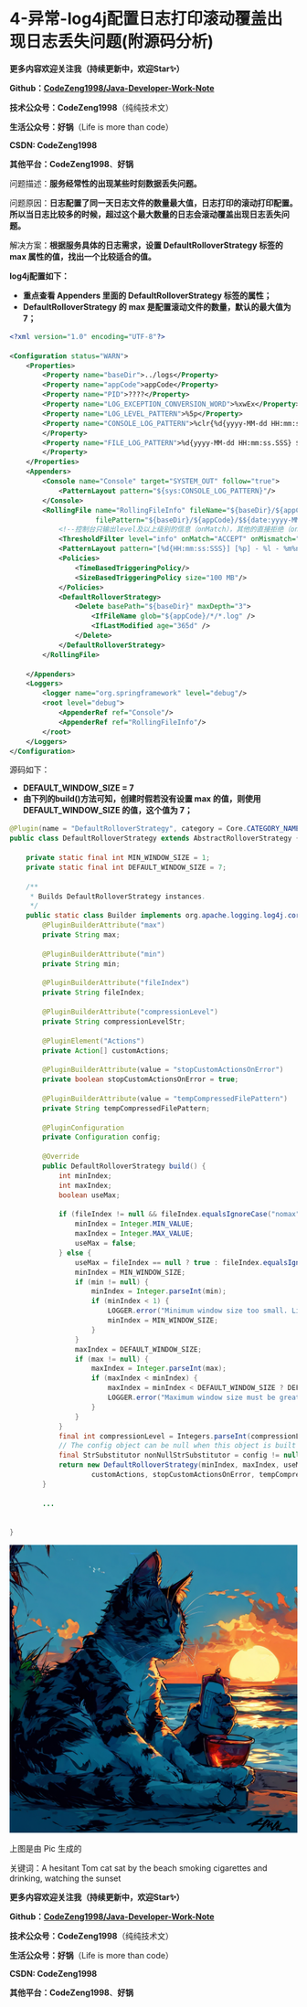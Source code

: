# 4-异常-log4j配置日志打印滚动覆盖出现日志丢失问题(附源码分析)



**更多内容欢迎关注我（持续更新中，欢迎Star✨）**

**Github：[CodeZeng1998/Java-Developer-Work-Note](https://github.com/CodeZeng1998/Java-Developer-Work-Note)**

**技术公众号：CodeZeng1998**（纯纯技术文）

**生活公众号：好锅**（Life is more than code）

**CSDN: CodeZeng1998**

**其他平台：CodeZeng1998**、**好锅**



问题描述：**服务经常性的出现某些时刻数据丢失问题。**

问题原因：**日志配置了同一天日志文件的数量最大值，日志打印的滚动打印配置。所以当日志比较多的时候，超过这个最大数量的日志会滚动覆盖出现日志丢失问题。**

解决方案：**根据服务具体的日志需求，设置 DefaultRolloverStrategy  标签的 max 属性的值，找出一个比较适合的值。**





**log4j配置如下：**

* **重点查看 Appenders 里面的 DefaultRolloverStrategy 标签的属性；**
* **DefaultRolloverStrategy 的 max 是配置滚动文件的数量，默认的最大值为 7；**

```xml
<?xml version="1.0" encoding="UTF-8"?>

<Configuration status="WARN">
    <Properties>
        <Property name="baseDir">../logs</Property>
        <Property name="appCode">appCode</Property>
        <Property name="PID">????</Property>
        <Property name="LOG_EXCEPTION_CONVERSION_WORD">%xwEx</Property>
        <Property name="LOG_LEVEL_PATTERN">%5p</Property>
        <Property name="CONSOLE_LOG_PATTERN">%clr{%d{yyyy-MM-dd HH:mm:ss.SSS}}{faint} %clr{${LOG_LEVEL_PATTERN}} %clr{${sys:PID}}{magenta} %clr{---}{faint} %clr{[%15.15t]}{faint} %clr{%l}{cyan} %clr{:}{faint}%m%n${sys:LOG_EXCEPTION_CONVERSION_WORD}
        </Property>
        <Property name="FILE_LOG_PATTERN">%d{yyyy-MM-dd HH:mm:ss.SSS} ${LOG_LEVEL_PATTERN} ${sys:PID} --- [%t] %-40.40c{1.} : %m%n${sys:LOG_EXCEPTION_CONVERSION_WORD}
        </Property>
    </Properties>
    <Appenders>
        <Console name="Console" target="SYSTEM_OUT" follow="true">
            <PatternLayout pattern="${sys:CONSOLE_LOG_PATTERN}"/>
        </Console>
        <RollingFile name="RollingFileInfo" fileName="${baseDir}/${appCode}.log"
                     filePattern="${baseDir}/${appCode}/$${date:yyyy-MM}/${appCode}-%d{yyyy-MM-dd}-%i.log">
            <!--控制台只输出level及以上级别的信息（onMatch），其他的直接拒绝（onMismatch）-->
            <ThresholdFilter level="info" onMatch="ACCEPT" onMismatch="DENY"/>
            <PatternLayout pattern="[%d{HH:mm:ss:SSS}] [%p] - %l - %m%n"/>
            <Policies>
                <TimeBasedTriggeringPolicy/>
                <SizeBasedTriggeringPolicy size="100 MB"/>
            </Policies>
            <DefaultRolloverStrategy>
                <Delete basePath="${baseDir}" maxDepth="3">
                    <IfFileName glob="${appCode}/*/*.log" />
                    <IfLastModified age="365d" />
                </Delete>
            </DefaultRolloverStrategy>
        </RollingFile>

    </Appenders>
    <Loggers>
        <logger name="org.springframework" level="debug"/>
        <root level="debug">
            <AppenderRef ref="Console"/>
            <AppenderRef ref="RollingFileInfo"/>
        </root>
    </Loggers>
</Configuration>

```





源码如下：

* **DEFAULT_WINDOW_SIZE = 7**
* **由下列的build()方法可知，创建时假若没有设置 max 的值，则使用 DEFAULT_WINDOW_SIZE 的值，这个值为 7；**

```java
@Plugin(name = "DefaultRolloverStrategy", category = Core.CATEGORY_NAME, printObject = true)
public class DefaultRolloverStrategy extends AbstractRolloverStrategy {

    private static final int MIN_WINDOW_SIZE = 1;
    private static final int DEFAULT_WINDOW_SIZE = 7;

    /**
     * Builds DefaultRolloverStrategy instances.
     */
    public static class Builder implements org.apache.logging.log4j.core.util.Builder<DefaultRolloverStrategy> {
        @PluginBuilderAttribute("max")
        private String max;

        @PluginBuilderAttribute("min")
        private String min;

        @PluginBuilderAttribute("fileIndex")
        private String fileIndex;

        @PluginBuilderAttribute("compressionLevel")
        private String compressionLevelStr;

        @PluginElement("Actions")
        private Action[] customActions;

        @PluginBuilderAttribute(value = "stopCustomActionsOnError")
        private boolean stopCustomActionsOnError = true;

        @PluginBuilderAttribute(value = "tempCompressedFilePattern")
        private String tempCompressedFilePattern;

        @PluginConfiguration
        private Configuration config;

        @Override
        public DefaultRolloverStrategy build() {
            int minIndex;
            int maxIndex;
            boolean useMax;

            if (fileIndex != null && fileIndex.equalsIgnoreCase("nomax")) {
                minIndex = Integer.MIN_VALUE;
                maxIndex = Integer.MAX_VALUE;
                useMax = false;
            } else {
                useMax = fileIndex == null ? true : fileIndex.equalsIgnoreCase("max");
                minIndex = MIN_WINDOW_SIZE;
                if (min != null) {
                    minIndex = Integer.parseInt(min);
                    if (minIndex < 1) {
                        LOGGER.error("Minimum window size too small. Limited to " + MIN_WINDOW_SIZE);
                        minIndex = MIN_WINDOW_SIZE;
                    }
                }
                maxIndex = DEFAULT_WINDOW_SIZE;
                if (max != null) {
                    maxIndex = Integer.parseInt(max);
                    if (maxIndex < minIndex) {
                        maxIndex = minIndex < DEFAULT_WINDOW_SIZE ? DEFAULT_WINDOW_SIZE : minIndex;
                        LOGGER.error("Maximum window size must be greater than the minimum windows size. Set to " + maxIndex);
                    }
                }
            }
            final int compressionLevel = Integers.parseInt(compressionLevelStr, Deflater.DEFAULT_COMPRESSION);
            // The config object can be null when this object is built programmatically.
            final StrSubstitutor nonNullStrSubstitutor = config != null ? config.getStrSubstitutor() : new StrSubstitutor();
			return new DefaultRolloverStrategy(minIndex, maxIndex, useMax, compressionLevel, nonNullStrSubstitutor,
                    customActions, stopCustomActionsOnError, tempCompressedFilePattern);
        }
        
        ...
            
            
}
```





![](https://github.com/CodeZeng1998/Java-Developer-Work-Note/blob/main/Exception&Error/image/4-%E5%BC%82%E5%B8%B8-log4j%E9%85%8D%E7%BD%AE%E6%97%A5%E5%BF%97%E6%89%93%E5%8D%B0%E6%BB%9A%E5%8A%A8%E8%A6%86%E7%9B%96%E5%87%BA%E7%8E%B0%E6%97%A5%E5%BF%97%E4%B8%A2%E5%A4%B1%E9%97%AE%E9%A2%98(%E9%99%84%E6%BA%90%E7%A0%81%E5%88%86%E6%9E%90).png?raw=true)

上图是由 Pic 生成的

关键词：A hesitant Tom cat sat by the beach smoking cigarettes and drinking, watching the sunset





**更多内容欢迎关注我（持续更新中，欢迎Star✨）**

**Github：[CodeZeng1998/Java-Developer-Work-Note](https://github.com/CodeZeng1998/Java-Developer-Work-Note)**

**技术公众号：CodeZeng1998**（纯纯技术文）

**生活公众号：好锅**（Life is more than code）

**CSDN: CodeZeng1998**

**其他平台：CodeZeng1998**、**好锅**





